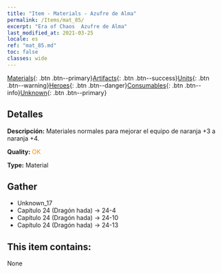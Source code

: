 ```yaml
---
title: "Item - Materials - Azufre de Alma"
permalink: /Items/mat_85/
excerpt: "Era of Chaos  Azufre de Alma"
last_modified_at: 2021-03-25
locale: es
ref: "mat_85.md"
toc: false
classes: wide
---
```

 [Materials](/es/Items/){: .btn .btn--primary}[Artifacts](/es/Items/Artifacts/){: .btn .btn--success}[Units](/es/Items/Units/){: .btn .btn--warning}[Heroes](/es/Items/Heroes/){: .btn .btn--danger}[Consumables](/es/Items/Consumables/){: .btn .btn--info}[Unknown](/es/Items/Unknown/){: .btn .btn--primary}

## Detalles
 **Descripción:** Materiales normales para mejorar el equipo de naranja +3 a naranja +4.

 **Quality:** <span style="color: #FF8C00">OK</span>

 **Type:** Material

## Gather

*    Unknown_17 
*    Capítulo 24 (Dragón hada) -> 24-4 
*    Capítulo 24 (Dragón hada) -> 24-10 
*    Capítulo 24 (Dragón hada) -> 24-13 

## This item contains:

  None

